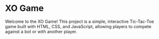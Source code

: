 # XO Game

Welcome to the XO Game! This project is a simple, interactive Tic-Tac-Toe game built with HTML, CSS, and JavaScript, allowing players to compete against a bot or with another player.
